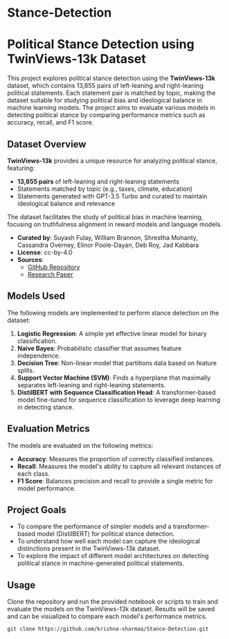 # Stance-Detection

# Political Stance Detection using TwinViews-13k Dataset

This project explores political stance detection using the **TwinViews-13k** dataset, which contains 13,855 pairs of left-leaning and right-leaning political statements. Each statement pair is matched by topic, making the dataset suitable for studying political bias and ideological balance in machine learning models. The project aims to evaluate various models in detecting political stance by comparing performance metrics such as accuracy, recall, and F1 score.

## Dataset Overview

**TwinViews-13k** provides a unique resource for analyzing political stance, featuring:
- **13,855 pairs** of left-leaning and right-leaning statements
- Statements matched by topic (e.g., taxes, climate, education)
- Statements generated with GPT-3.5 Turbo and curated to maintain ideological balance and relevance

The dataset facilitates the study of political bias in machine learning, focusing on truthfulness alignment in reward models and language models.

- **Curated by**: Suyash Fulay, William Brannon, Shrestha Mohanty, Cassandra Overney, Elinor Poole-Dayan, Deb Roy, Jad Kabbara
- **License**: cc-by-4.0
- **Sources**:
  - [GitHub Repository](https://github.com/sfulay/truth_politics)
  - [Research Paper](https://arxiv.org/abs/2409.05283)

## Models Used

The following models are implemented to perform stance detection on the dataset:

1. **Logistic Regression**: A simple yet effective linear model for binary classification.
2. **Naive Bayes**: Probabilistic classifier that assumes feature independence.
3. **Decision Tree**: Non-linear model that partitions data based on feature splits.
4. **Support Vector Machine (SVM)**: Finds a hyperplane that maximally separates left-leaning and right-leaning statements.
5. **DistilBERT with Sequence Classification Head**: A transformer-based model fine-tuned for sequence classification to leverage deep learning in detecting stance.

## Evaluation Metrics

The models are evaluated on the following metrics:

- **Accuracy**: Measures the proportion of correctly classified instances.
- **Recall**: Measures the model's ability to capture all relevant instances of each class.
- **F1 Score**: Balances precision and recall to provide a single metric for model performance.

## Project Goals

- To compare the performance of simpler models and a transformer-based model (DistilBERT) for political stance detection.
- To understand how well each model can capture the ideological distinctions present in the TwinViews-13k dataset.
- To explore the impact of different model architectures on detecting political stance in machine-generated political statements.

## Usage

Clone the repository and run the provided notebook or scripts to train and evaluate the models on the TwinViews-13k dataset. Results will be saved and can be visualized to compare each model's performance metrics.

```shell
git clone https://github.com/krishna-sharmaa/Stance-Detection.git
